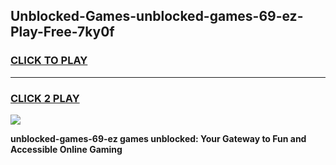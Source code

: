 
## Unblocked-Games-unblocked-games-69-ez-Play-Free-7ky0f
<h3>
<a href="https://premium76.site?title=unblocked-games-69-ez&ref=22A">CLICK TO PLAY</a></h3>
<hr>

<h3>
<a href="https://premium76.site?title=unblocked-games-69-ez&ref=22A">CLICK 2 PLAY</a>
  
</h3>

<a href="https://premium76.site?title=unblocked-games-69-ez&ref=22A"><img src="https://clearcache.store/games.png"></a>


**unblocked-games-69-ez games unblocked: Your Gateway to Fun and Accessible Online Gaming**
